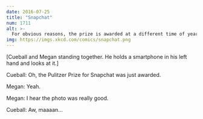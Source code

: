 ```yaml
---
date: 2016-07-25
title: "Snapchat"
num: 1711
alt: >-
  For obvious reasons, the prize is awarded at a different time of year from the others, while it's still fresh in the committee's memory.
img: https://imgs.xkcd.com/comics/snapchat.png
---
```

[Cueball and Megan standing together. He holds a smartphone in his left hand and looks at it.]

Cueball: Oh, the Pulitzer Prize for Snapchat was just awarded.

Megan: Yeah.

Megan: I hear the photo was really good.

Cueball: Aw, maaaan...